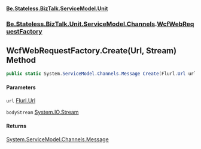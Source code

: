 #### [Be.Stateless.BizTalk.ServiceModel.Unit](README.md 'README')
### [Be.Stateless.BizTalk.Unit.ServiceModel.Channels](Be.Stateless.BizTalk.Unit.ServiceModel.Channels.md 'Be.Stateless.BizTalk.Unit.ServiceModel.Channels').[WcfWebRequestFactory](WcfWebRequestFactory.md 'Be.Stateless.BizTalk.Unit.ServiceModel.Channels.WcfWebRequestFactory')

## WcfWebRequestFactory.Create(Url, Stream) Method

```csharp
public static System.ServiceModel.Channels.Message Create(Flurl.Url url, System.IO.Stream bodyStream);
```
#### Parameters

<a name='Be.Stateless.BizTalk.Unit.ServiceModel.Channels.WcfWebRequestFactory.Create(Flurl.Url,System.IO.Stream).url'></a>

`url` [Flurl.Url](https://docs.microsoft.com/en-us/dotnet/api/Flurl.Url 'Flurl.Url')

<a name='Be.Stateless.BizTalk.Unit.ServiceModel.Channels.WcfWebRequestFactory.Create(Flurl.Url,System.IO.Stream).bodyStream'></a>

`bodyStream` [System.IO.Stream](https://docs.microsoft.com/en-us/dotnet/api/System.IO.Stream 'System.IO.Stream')

#### Returns
[System.ServiceModel.Channels.Message](https://docs.microsoft.com/en-us/dotnet/api/System.ServiceModel.Channels.Message 'System.ServiceModel.Channels.Message')